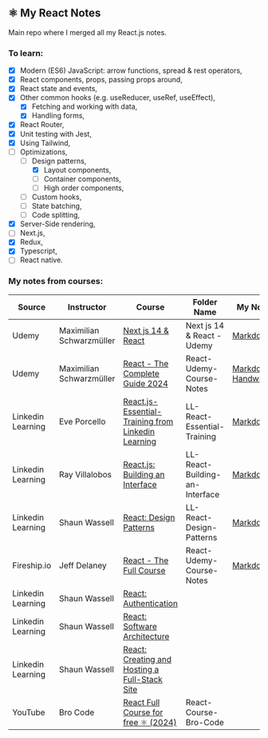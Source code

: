 ## ⚛️ My React Notes

Main repo where I merged all my React.js notes.

### To learn:

-   [x] Modern (ES6) JavaScript: arrow functions, spread & rest operators,
-   [x] React components, props, passing props around,
-   [x] React state and events,
-   [x] Other common hooks (e.g. useReducer, useRef, useEffect),
    -   [x] Fetching and working with data,
    -   [x] Handling forms,
-   [x] React Router,
-   [x] Unit testing with Jest,
-   [x] Using Tailwind,
-   [ ] Optimizations,
    -   [ ] Design patterns,
        -   [x] Layout components,
        -   [ ] Container components,
        -   [ ] High order components,
    -   [ ] Custom hooks,
    -   [ ] State batching,
    -   [ ] Code splitting,
-   [x] Server-Side rendering,
-   [ ] Next.js,
-   [x] Redux,
-   [x] Typescript,
-   [ ] React native.

### My notes from courses:

| Source            | Instructor               | Course                                                                                                                                             | Folder Name                    | My Notes                                                                                                                                    |
| ----------------- | ------------------------ | -------------------------------------------------------------------------------------------------------------------------------------------------- | ------------------------------ | ------------------------------------------------------------------------------------------------------------------------------------------- |
| Udemy             | Maximilian Schwarzmüller | [Next js 14 & React](https://www.udemy.com/course/nextjs-react-the-complete-guide/)                                                                | Next js 14 & React - Udemy     | [Markdown](Nextjs-14-&-React-Udemy/my-notes.md)                                                                                             |
| Udemy             | Maximilian Schwarzmüller | [React - The Complete Guide 2024](https://www.udemy.com/course/react-the-complete-guide-incl-redux/?couponCode=KEEPLEARNING)                       | React-Udemy-Course-Notes       | [Markdown](React-Udemy-Course-Notes/my-notes/my-notes.md)<br />[Handwritten](React-Udemy-Course-Notes/my-notes/handwritten-react-notes.pdf) |
| Linkedin Learning | Eve Porcello             | [React.js-Essential-Training from Linkedin Learning](https://www.linkedin.com/learning/react-js-essential-training-14836121/)                      | LL-React-Essential-Training    | [Markdown](LL-React-Essential-Training/My-Notes/combine-md-files/combined-notes.md)                                                         |
| Linkedin Learning | Ray Villalobos           | [React.js: Building an Interface](https://www.linkedin.com/learning/react-js-building-an-interface-8551484?u=2174970)                              | LL-React-Building-an-Interface | [Markdown](LL-React-Building-an-Interface/my-notes/my-notes.md)                                                                             |
| Linkedin Learning | Shaun Wassell            | [React: Design Patterns](https://www.linkedin.com/learning/react-design-patterns?u=2174970)                                                        | LL-React-Design-Patterns       | [Markdown](LL-React-Design-Patterns/my-notes/my-notes.md)                                                                                   |
| Fireship.io       | Jeff Delaney             | [React - The Full Course](https://fireship.io/courses/react/)                                                                                      | React-Udemy-Course-Notes       | [Markdown](React-Fireship.io/my-notes.md)                                                                                                   |
| Linkedin Learning | Shaun Wassell            | [React: Authentication](https://www.linkedin.com/learning/react-authentication?u=2174970)                                                          |                                |                                                                                                                                             |
| Linkedin Learning | Shaun Wassell            | [React: Software Architecture](https://www.linkedin.com/learning/react-software-architecture?u=2174970)                                            |                                |                                                                                                                                             |
| Linkedin Learning | Shaun Wassell            | [React: Creating and Hosting a Full-Stack Site](https://www.linkedin.com/learning/react-creating-and-hosting-a-full-stack-site-15153869?u=2174970) |                                |                                                                                                                                             |
| YouTube           | Bro Code                 | [React Full Course for free ⚛️ (2024)](https://www.youtube.com/watch?v=CgkZ7MvWUAA)                                                                 | React-Course-Bro-Code          |                                                                                                                                             |

